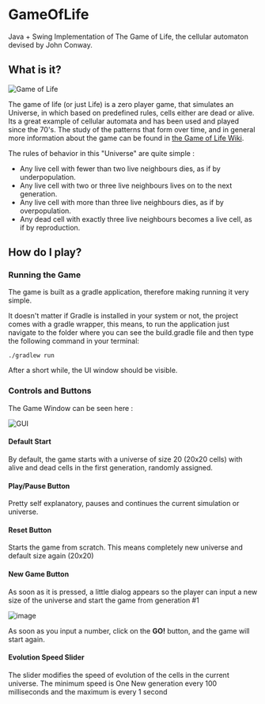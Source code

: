 # GameOfLife
Java  + Swing Implementation of The Game of Life, the cellular automaton devised by John Conway. 

## What is it?

![Game of Life](https://conwaylife.com/w/images/0/0d/Conwaylife.gif)

The game of life (or just Life) is a zero player game, that simulates an Universe, in which based on predefined rules, cells either are dead or alive. Its a great example of cellular automata and has been used and played since the 70's. The study of the patterns that form over time, and in general more information about the game can be found in [the Game of Life Wiki](https://conwaylife.com/wiki/Conway%27s_Game_of_Life).

The rules of behavior in this "Universe" are quite simple :
- Any live cell with fewer than two live neighbours dies, as if by underpopulation.
- Any live cell with two or three live neighbours lives on to the next generation.
- Any live cell with more than three live neighbours dies, as if by overpopulation.
- Any dead cell with exactly three live neighbours becomes a live cell, as if by reproduction.

## How do I play?

### Running the Game
The game is built as a gradle application, therefore making running it very simple.

It doesn't matter if Gradle is installed in your system or not, the project comes with a gradle wrapper, this means, to run the application just navigate to the folder where you can see the build.gradle file and then type the following command in your terminal:
```
./gradlew run
```
After a short while, the UI window should be visible.

### Controls and Buttons

The Game Window can be seen here :

![GUI](https://user-images.githubusercontent.com/64461123/90519246-13027d00-e168-11ea-89cc-3d6e29f45a01.png)

#### Default Start
By default, the game starts with a universe of size 20 (20x20 cells) with alive and dead cells in the first generation, randomly assigned.

#### Play/Pause Button
Pretty self explanatory, pauses and continues the current simulation or universe.

#### Reset Button
Starts the game from scratch. This means completely new universe and default size again (20x20)

#### New Game Button
As soon as it is pressed, a little dialog appears so the player can input a new size of the universe and start the game from generation #1

![image](https://user-images.githubusercontent.com/64461123/90517608-eb121a00-e165-11ea-9726-5199dfad74af.png)

As soon as you input a number, click on the **GO!** button, and the game will start again.

#### Evolution Speed Slider

The slider modifies the speed of evolution of the cells in the current universe. The minimum speed is One New generation every 100 milliseconds and the maximum is every 1 second

